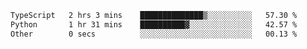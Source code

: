 <!--START_SECTION:waka-->

```txt
TypeScript   2 hrs 3 mins    ██████████████▒░░░░░░░░░░   57.30 %
Python       1 hr 31 mins    ██████████▓░░░░░░░░░░░░░░   42.57 %
Other        0 secs          ░░░░░░░░░░░░░░░░░░░░░░░░░   00.13 %
```

<!--END_SECTION:waka-->
